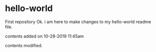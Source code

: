 # hello-world
First repository
Ok. i am here to make changes to my hello-world readme file.



contents added on 10-28-2019 11:45am


contents modified.